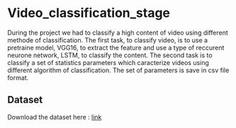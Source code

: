 # Video_classification_stage

During the project we had to classify a high content of video using different methode of classification. The first task, to classify video, is to use a pretraine model, VGG16, to extract the feature and use a type of reccurent neurone network, LSTM, to classify the content. The second task is to classify a set of statistics parameters which caracterize videos using different algorithm of classification. The set of parameters is save in csv file format.

## Dataset

Download the dataset here : [link](https://drive.google.com/file/d/1sMu4GnotyB0xMCIu1weIwJZN3tT-FYub/view?usp=sharing)
